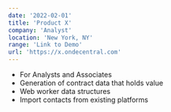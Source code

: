 ```yaml
---
date: '2022-02-01'
title: 'Product X'
company: 'Analyst'
location: 'New York, NY'
range: 'Link to Demo'
url: 'https://x.ondecentral.com'
---
```


- For Analysts and Associates
- Generation of contract data that holds value
- Web worker data structures
- Import contacts from existing platforms
